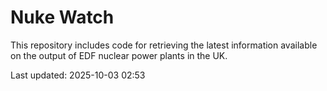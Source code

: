 # Nuke Watch

This repository includes code for retrieving the latest information available on the output of EDF nuclear power plants in the UK.

Last updated: 2025-10-03 02:53